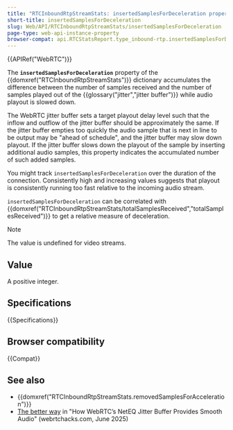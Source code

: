 ```yaml
---
title: "RTCInboundRtpStreamStats: insertedSamplesForDeceleration property"
short-title: insertedSamplesForDeceleration
slug: Web/API/RTCInboundRtpStreamStats/insertedSamplesForDeceleration
page-type: web-api-instance-property
browser-compat: api.RTCStatsReport.type_inbound-rtp.insertedSamplesForDeceleration
---
```


{{APIRef("WebRTC")}}

The **`insertedSamplesForDeceleration`** property of the {{domxref("RTCInboundRtpStreamStats")}} dictionary accumulates the difference between the number of samples received and the number of samples played out of the {{glossary("jitter","jitter buffer")}} while audio playout is slowed down.

The WebRTC jitter buffer sets a target playout delay level such that the inflow and outflow of the jitter buffer should be approximately the same.
If the jitter buffer empties too quickly the audio sample that is next in line to be output may be "ahead of schedule", and the jitter buffer may slow down playout.
If the jitter buffer slows down the playout of the sample by inserting additional audio samples, this property indicates the accumulated number of such added samples.

You might track `insertedSamplesForDeceleration` over the duration of the connection.
Consistently high and increasing values suggests that playout is consistently running too fast relative to the incoming audio stream.

`insertedSamplesForDeceleration` can be correlated with {{domxref("RTCInboundRtpStreamStats/totalSamplesReceived","totalSamplesReceived")}} to get a relative measure of deceleration.

> [!NOTE]
> The value is undefined for video streams.

## Value

A positive integer.

## Specifications

{{Specifications}}

## Browser compatibility

{{Compat}}

## See also

- {{domxref("RTCInboundRtpStreamStats.removedSamplesForAcceleration")}}
- [The better way](https://webrtchacks.com/how-webrtcs-neteq-jitter-buffer-provides-smooth-audio/#post-4560-_mv3ivinthkf5) in "How WebRTC’s NetEQ Jitter Buffer Provides Smooth Audio" (webrtchacks.com, June 2025)

